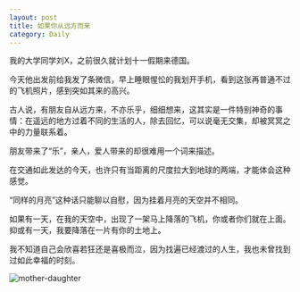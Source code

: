 ```yaml
---
layout: post
title: 如果你从远方而来
category: Daily
---
```


我的大学同学刘X，之前很久就计划十一假期来德国。  

今天他出发前给我发了条微信，早上睡眼惺忪的我划开手机，看到这张再普通不过的飞机照片，感到突如其来的高兴。  

古人说，有朋友自从远方来，不亦乐乎，细细想来，这其实是一件特别神奇的事情：在遥远的地方过着不同的生活的人，除去回忆，可以说毫无交集，却被冥冥之中的力量联系着。 

朋友带来了“乐”，亲人，爱人带来的却很难用一个词来描述。

在交通如此发达的今天，也许只有当距离的尺度拉大到地球的两端，才能体会这种感觉。  

“同样的月亮”这种话只能聊以自慰，因为挂着月亮的天空并不相同。  

如果有一天，在我的天空中，出现了一架马上降落的飞机，你或者你们就在上面。抑或有一天，我要降落在一片有你的土地上。 

我不知道自己会欣喜若狂还是喜极而泣，因为找遍已经渡过的人生，我也未曾找到过如此幸福的时刻。  

![mother-daughter]({{site.baseurl}}/images/20170922-airplane.jpg)

